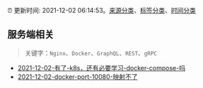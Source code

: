 :alarm_clock: 更新时间: 2021-12-02 06:14:53。[来源分类](../README.md)、[标签分类](../TAGS.md)、[时间分类](../TIMELINE.md)

## 服务端相关


> 关键字：`Nginx`、`Docker`、`GraphQL`、`REST`、`gRPC`



- [2021-12-02-有了-k8s，还有必要学习-docker-compose-吗](https://www.v2ex.com/t/819526) 
- [2021-12-02-docker-port-10080-映射不了](https://www.v2ex.com/t/819514) 